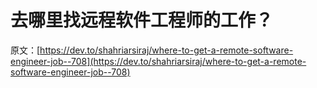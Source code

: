 # 去哪里找远程软件工程师的工作？

原文：[https://dev.to/shahriarsiraj/where-to-get-a-remote-software-engineer-job--708](https://dev.to/shahriarsiraj/where-to-get-a-remote-software-engineer-job--708)